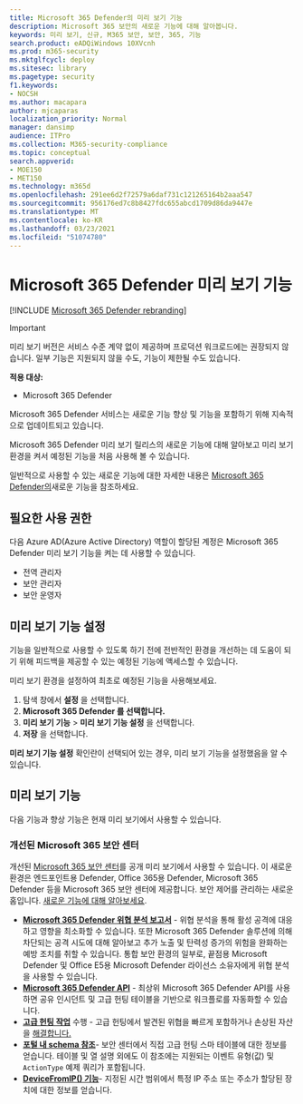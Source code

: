 ```yaml
---
title: Microsoft 365 Defender의 미리 보기 기능
description: Microsoft 365 보안의 새로운 기능에 대해 알아봅니다.
keywords: 미리 보기, 신규, M365 보안, 보안, 365, 기능
search.product: eADQiWindows 10XVcnh
ms.prod: m365-security
ms.mktglfcycl: deploy
ms.sitesec: library
ms.pagetype: security
f1.keywords:
- NOCSH
ms.author: macapara
author: mjcaparas
localization_priority: Normal
manager: dansimp
audience: ITPro
ms.collection: M365-security-compliance
ms.topic: conceptual
search.appverid:
- MOE150
- MET150
ms.technology: m365d
ms.openlocfilehash: 291ee6d2f72579a6daf731c121265164b2aaa547
ms.sourcegitcommit: 956176ed7c8b8427fdc655abcd1709d86da9447e
ms.translationtype: MT
ms.contentlocale: ko-KR
ms.lasthandoff: 03/23/2021
ms.locfileid: "51074780"
---
```

# <a name="microsoft-365-defender-preview-features"></a>Microsoft 365 Defender 미리 보기 기능

[!INCLUDE [Microsoft 365 Defender rebranding](../includes/microsoft-defender.md)]

> [!IMPORTANT]
> 미리 보기 버전은 서비스 수준 계약 없이 제공하며 프로덕션 워크로드에는 권장되지 않습니다. 일부 기능은 지원되지 않을 수도, 기능이 제한될 수도 있습니다.

**적용 대상:**
- Microsoft 365 Defender

Microsoft 365 Defender 서비스는 새로운 기능 향상 및 기능을 포함하기 위해 지속적으로 업데이트되고 있습니다.

Microsoft 365 Defender 미리 보기 릴리스의 새로운 기능에 대해 알아보고 미리 보기 환경을 켜서 예정된 기능을 처음 사용해 볼 수 있습니다.

일반적으로 사용할 수 있는 새로운 기능에 대한 자세한 내용은 [Microsoft 365 Defender의](whats-new.md)새로운 기능을 참조하세요.

## <a name="required-permissions"></a>필요한 사용 권한

다음 Azure AD(Azure Active Directory) 역할이 할당된 계정은 Microsoft 365 Defender 미리 보기 기능을 켜는 데 사용할 수 있습니다.

- 전역 관리자
- 보안 관리자
- 보안 운영자

## <a name="turn-on-preview-features"></a>미리 보기 기능 설정

기능을 일반적으로 사용할 수 있도록 하기 전에 전반적인 환경을 개선하는 데 도움이 되기 위해 피드백을 제공할 수 있는 예정된 기능에 액세스할 수 있습니다.

미리 보기 환경을 설정하여 최초로 예정된 기능을 사용해보세요.

1. 탐색 창에서 **설정** 을 선택합니다.
2. **Microsoft 365 Defender 를 선택합니다.**
3. **미리 보기 기능** > **미리 보기 기능 설정** 을 선택합니다. 
4. **저장** 을 선택합니다.

**미리 보기 기능 설정** 확인란이 선택되어 있는 경우, 미리 보기 기능을 설정했음을 알 수 있습니다. 

## <a name="preview-features"></a>미리 보기 기능

다음 기능과 향상 기능은 현재 미리 보기에서 사용할 수 있습니다.

### <a name="improved-microsoft-365-security-center"></a>개선된 Microsoft 365 보안 센터
개선된 [Microsoft 365 보안 센터](https://security.microsoft.com)를 공개 미리 보기에서 사용할 수 있습니다. 이 새로운 환경은 엔드포인트용 Defender, Office 365용 Defender, Microsoft 365 Defender 등을 Microsoft 365 보안 센터에 제공합니다. 보안 제어를 관리하는 새로운 홈입니다. [새로운 기능에 대해 알아보세요](./overview-security-center.md).

- **[Microsoft 365 Defender 위협 분석 보고서](threat-analytics.md)** - 위협 분석을 통해 활성 공격에 대응하고 영향을 최소화할 수 있습니다. 또한 Microsoft 365 Defender 솔루션에 의해 차단되는 공격 시도에 대해 알아보고 추가 노출 및 탄력성 증가의 위험을 완화하는 예방 조치를 취할 수 있습니다. 통합 보안 환경의 일부로, 끝점용 Microsoft Defender 및 Office E5용 Microsoft Defender 라이선스 소유자에게 위협 분석을 사용할 수 있습니다.
- **[Microsoft 365 Defender API](api-overview.md)** - 최상위 Microsoft 365 Defender API를 사용하면 공유 인시던트 및 고급 헌팅 테이블을 기반으로 워크플로를 자동화할 수 있습니다. 
- **[고급 헌팅 작업](advanced-hunting-take-action.md)** 수행 - 고급 헌팅에서 발견된 위협을 빠르게 포함하거나 손상된 자산을 [해결합니다.](advanced-hunting-overview.md)
- **[포털 내 schema 참조](advanced-hunting-schema-tables.md#get-schema-information-in-the-security-center)**- 보안 센터에서 직접 고급 헌팅 스마 테이블에 대한 정보를 얻습니다. 테이블 및 열 설명 외에도 이 참조에는 지원되는 이벤트 유형(값) 및 `ActionType` 예제 쿼리가 포함됩니다.
- **[DeviceFromIP() 기능](advanced-hunting-devicefromip-function.md)**- 지정된 시간 범위에서 특정 IP 주소 또는 주소가 할당된 장치에 대한 정보를 얻습니다.